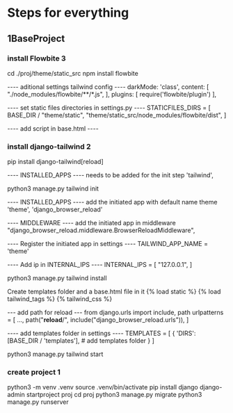 # Steps for everything
<!-- install python on your system -->


## 1BaseProject



### install Flowbite 3

cd ./proj/theme/static_src
npm install flowbite

---- aditional settings tailwind config  ----
    darkMode: 'class',
    content: [
        "./node_modules/flowbite/**/*.js",
    ],
    plugins: [
        require('flowbite/plugin')
    ],

---- set static files directories in settings.py ----
STATICFILES_DIRS = [
    BASE_DIR / "theme/static",
    "theme/static_src/node_modules/flowbite/dist",
]

---- add script in base.html ----
<script src="{% static 'flowbite.min.js' %}"></script>



### install django-tailwind 2
pip install django-tailwind[reload]

---- INSTALLED_APPS ---- needs to be added for the init step
'tailwind',

python3 manage.py tailwind init

---- INSTALLED_APPS ---- add the initiated app with default name theme 
'theme',
'django_browser_reload'

---- MIDDLEWARE ---- add the initiated app in middleware
"django_browser_reload.middleware.BrowserReloadMiddleware",

---- Register the initiated app in settings ----
TAILWIND_APP_NAME = 'theme'

---- Add ip in INTERNAL_IPS ----
INTERNAL_IPS = [
    "127.0.0.1",
]

python3 manage.py tailwind install

Create templates folder and a base.html file in it
{% load static %}
{% load tailwind_tags %}
{% tailwind_css %}

--- add path for reload ---
from django.urls import include, path
urlpatterns = [
    ...,
    path("__reload__/", include("django_browser_reload.urls")),
]

---- add templates folder in settings ----
TEMPLATES = 
[ 
    {
        'DIRS': [BASE_DIR / 'templates'], # add templates folder
    } 
]

python3 manage.py tailwind start


### create project 1
python3 -m venv .venv 
source .venv/bin/activate
pip install django
django-admin startproject proj
cd proj
python3 manage.py migrate
python3 manage.py runserver

